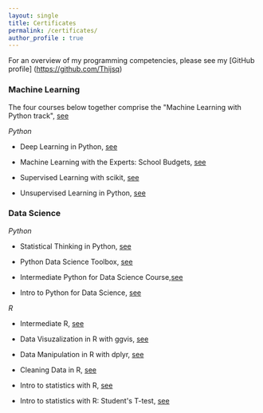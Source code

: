 ```yaml
---
layout: single
title: Certificates
permalink: /certificates/
author_profile : true
---
```

For an overview of my programming competencies, please see my [GitHub profile] (https://github.com/Thijsq)

### Machine Learning
The four courses below together comprise the "Machine Learning with Python track", [see](https://github.com/Thijsq/Datacamp/raw/master/Machine%20Learning%20with%20Python%20Track.pdf) 


*Python*
+ Deep Learning in Python, [see](https://github.com/Thijsq/Datacamp/raw/master/deep%20learning%20in%20Python.pdf)

+ Machine Learning with the Experts: School Budgets, [see](https://github.com/Thijsq/Datacamp/raw/master/Machine%20Learning%20with%20the%20experts:%20School%20budgets.pdf)

+ Supervised Learning with scikit, [see](https://github.com/Thijsq/Datacamp/raw/master/Supervised%20learning%20with%20scikit.pdf)

+ Unsupervised Learning in Python, [see](https://github.com/Thijsq/Datacamp/raw/master/Unsupervised%20Learning%20in%20Python.pdf)

### Data Science

*Python*

+ Statistical Thinking in Python, [see](https://github.com/Thijsq/Datacamp/raw/master/Statistical%20Thinking%20in%20Python%20(Part%201).pdf)

+ Python Data Science Toolbox, [see](https://github.com/Thijsq/Datacamp/raw/master/Python%20Data%20Science%20Toolbox%20(Part%201).pdf)

+ Intermediate Python for Data Science Course,[see](https://github.com/Thijsq/Datacamp/raw/master/Intermediate%20Python.pdf)

+ Intro to Python for Data Science, [see](https://github.com/Thijsq/Datacamp/raw/master/Intro%20Python%20for%20Data%20Science.pdf)

*R*

+ Intermediate R, [see](https://github.com/Thijsq/Datacamp/raw/master/Intermediate%20R.pdf)

+ Data Visuzalization in R with ggvis, [see](https://github.com/Thijsq/Datacamp/raw/master/Data%20Visualization%20in%20R%20with%20ggvis.pdf)

+ Data Manipulation in R with dplyr, [see](https://github.com/Thijsq/Datacamp/raw/master/Data%20Manipulation%20in%20R%20with%20dplyr.pdf)

+ Cleaning Data in R, [see](https://github.com/Thijsq/Datacamp/raw/master/Cleaning%20data%20in%20R.pdf)

+ Intro to statistics with R, [see](https://github.com/Thijsq/Datacamp/raw/master/Intro%20to%20statistics%20with%20R.pdf)

+ Intro to statistics with R: Student's T-test, [see](https://github.com/Thijsq/Datacamp/raw/master/Intro%20R%20statistiscs%20students%20ttest.pdf)
